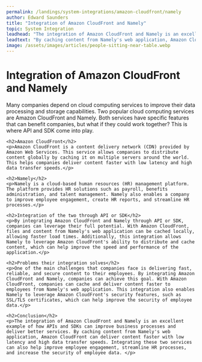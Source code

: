 ```yaml
---
permalink: /landings/system-integrations/amazon-cloudfront/namely
author: Edward Saunders
title: "Integration of Amazon CloudFront and Namely"
topic: System Integration
leadhead: "The integration of Amazon CloudFront and Namely is an excellent example of how APIs and SDKs can improve business processes and deliver better services"
leadtext: "By caching content from Namely's web application, Amazon CloudFront can deliver content faster with low latency and high data transfer speeds. Integrating these two services can also help improve employee engagement, streamline HR processes, and increase the security of employee data."
image: /assets/images/articles/people-sitting-near-table.webp
---
```

<div class="arttext">	<h1>Integration of Amazon CloudFront and Namely</h1>
	<p>Many companies depend on cloud computing services to improve their data processing and storage capabilities. Two popular cloud computing services are Amazon CloudFront and Namely. Both services have specific features that can benefit companies, but what if they could work together? This is where API and SDK come into play. </p>

	<h2>Amazon CloudFront</h2>
	<p>Amazon CloudFront is a content delivery network (CDN) provided by Amazon Web Services. This service allows companies to distribute content globally by caching it on multiple servers around the world. This helps companies deliver content faster with low latency and high data transfer speeds.</p>

	<h2>Namely</h2>
	<p>Namely is a cloud-based human resources (HR) management platform. The platform provides HR solutions such as payroll, benefits administration, and talent management. Namely also enables a company to improve employee engagement, create HR reports, and streamline HR processes.</p>

	<h2>Integration of the two through API or SDK</h2>
	<p>By integrating Amazon CloudFront and Namely through API or SDK, companies can leverage their full potential. With Amazon CloudFront, files and content from Namely's web application can be cached locally, allowing faster load times. Additionally, this integration allows Namely to leverage Amazon CloudFront's ability to distribute and cache content, which can help improve the speed and performance of the application.</p>

	<h2>Problems their integration solves</h2>
	<p>One of the main challenges that companies face is delivering fast, reliable, and secure content to their employees. By integrating Amazon CloudFront and Namely, companies can achieve this goal. With Amazon CloudFront, companies can cache and deliver content faster to employees from Namely's web application. This integration also enables Namely to leverage Amazon CloudFront's security features, such as SSL/TLS certificates, which can help improve the security of employee data.</p>

	<h2>Conclusion</h2>
	<p>The integration of Amazon CloudFront and Namely is an excellent example of how APIs and SDKs can improve business processes and deliver better services. By caching content from Namely's web application, Amazon CloudFront can deliver content faster with low latency and high data transfer speeds. Integrating these two services can also help improve employee engagement, streamline HR processes, and increase the security of employee data. </p>
</div>